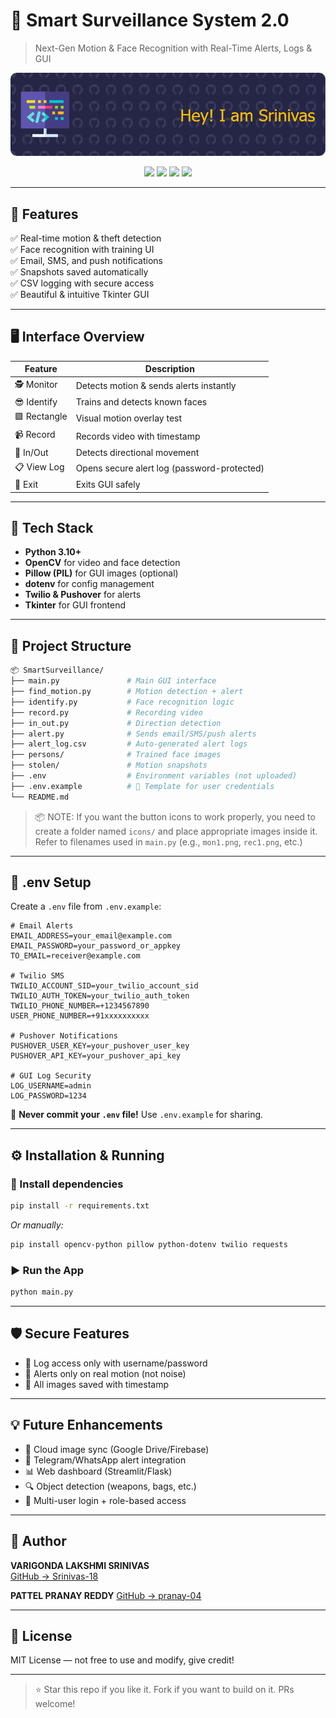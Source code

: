 # 🔐 Smart Surveillance System 2.0
> Next-Gen Motion & Face Recognition with Real-Time Alerts, Logs & GUI

![Banner](https://raw.githubusercontent.com/Srinivas-18/Smart-home-security-audit/main/github-header-image.png)

<div align="center">
  <img src="https://img.shields.io/badge/python-3.10%2B-blue.svg" />
  <img src="https://img.shields.io/badge/OpenCV-RealTime-green" />
  <img src="https://img.shields.io/badge/Security-Log%20Protected-critical" />
  <img src="https://img.shields.io/badge/Alerts-SMS%2FPush-blueviolet" />
</div>

---

## 🚀 Features

✅ Real-time motion & theft detection  
✅ Face recognition with training UI  
✅ Email, SMS, and push notifications  
✅ Snapshots saved automatically  
✅ CSV logging with secure access  
✅ Beautiful & intuitive Tkinter GUI  

---

## 🖥️ Interface Overview

| Feature        | Description                             |
|----------------|-----------------------------------------|
| 🕵️ Monitor      | Detects motion & sends alerts instantly |
| 😎 Identify     | Trains and detects known faces          |
| 🟩 Rectangle    | Visual motion overlay test              |
| 📹 Record       | Records video with timestamp            |
| 🔄 In/Out       | Detects directional movement            |
| 📋 View Log     | Opens secure alert log (password-protected) |
| 🚪 Exit         | Exits GUI safely                        |

---

## 🧪 Tech Stack
- **Python 3.10+**
- **OpenCV** for video and face detection
- **Pillow (PIL)** for GUI images (optional)
- **dotenv** for config management
- **Twilio & Pushover** for alerts
- **Tkinter** for GUI frontend

---

## 📁 Project Structure
```bash
📦 SmartSurveillance/
├── main.py               # Main GUI interface
├── find_motion.py        # Motion detection + alert
├── identify.py           # Face recognition logic
├── record.py             # Recording video
├── in_out.py             # Direction detection
├── alert.py              # Sends email/SMS/push alerts
├── alert_log.csv         # Auto-generated alert logs
├── persons/              # Trained face images
├── stolen/               # Motion snapshots
├── .env                  # Environment variables (not uploaded)
├── .env.example          # 🔐 Template for user credentials
└── README.md
```

> 📦 NOTE: If you want the button icons to work properly, you need to create a folder named `icons/` and place appropriate images inside it. Refer to filenames used in `main.py` (e.g., `mon1.png`, `rec1.png`, etc.)

---

## 🔐 .env Setup

Create a `.env` file from `.env.example`:

```env
# Email Alerts
EMAIL_ADDRESS=your_email@example.com
EMAIL_PASSWORD=your_password_or_appkey
TO_EMAIL=receiver@example.com

# Twilio SMS
TWILIO_ACCOUNT_SID=your_twilio_account_sid
TWILIO_AUTH_TOKEN=your_twilio_auth_token
TWILIO_PHONE_NUMBER=+1234567890
USER_PHONE_NUMBER=+91xxxxxxxxxx

# Pushover Notifications
PUSHOVER_USER_KEY=your_pushover_user_key
PUSHOVER_API_KEY=your_pushover_api_key

# GUI Log Security
LOG_USERNAME=admin
LOG_PASSWORD=1234
```

📌 **Never commit your `.env` file!** Use `.env.example` for sharing.

---

## ⚙️ Installation & Running

### 🔧 Install dependencies
```bash
pip install -r requirements.txt
```
_Or manually:_
```bash
pip install opencv-python pillow python-dotenv twilio requests
```

### ▶️ Run the App
```bash
python main.py
```

---

## 🛡️ Secure Features
- 🔑 Log access only with username/password
- 🚨 Alerts only on real motion (not noise)
- 💾 All images saved with timestamp

---

## 💡 Future Enhancements
- 🔁 Cloud image sync (Google Drive/Firebase)
- 📱 Telegram/WhatsApp alert integration
- 📊 Web dashboard (Streamlit/Flask)
- 🔍 Object detection (weapons, bags, etc.)
- 👥 Multi-user login + role-based access

---

## 🙌 Author
**VARIGONDA LAKSHMI SRINIVAS**  
[GitHub → Srinivas-18](https://github.com/Srinivas-18)

**PATTEL PRANAY REDDY**
[GitHub → pranay-04](https://github.com/pranay-04)

---

## 📄 License
MIT License — not free to use and modify, give credit!

---

> ⭐ Star this repo if you like it. Fork if you want to build on it. PRs welcome!
